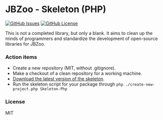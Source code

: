 # JBZoo - Skeleton (PHP)


[![GitHub Issues](https://img.shields.io/github/issues/JBZoo/Skeleton-Php)](https://github.com/JBZoo/Skeleton-Php/issues)    [![GitHub License](https://img.shields.io/github/license/JBZoo/Skeleton-Php)](https://github.com/JBZoo/Skeleton-Php/blob/master/LICENSE)


This is not a completed library, but only a blank.
It aims to clean up the minds of programmers and standardize the development of open-source libraries for JBZoo.


### Action items

 * Create a new repository (MIT, without .gitignore).
 * Make a checkout of a clean repository for a working machine.
 * [Download the latest version of the skeleton](https://github.com/JBZoo/Skeleton/archive/master.zip).
 * Run the skeleton script for your package through `php ./create-new-project.php Skeleton-Php`


### License

MIT
